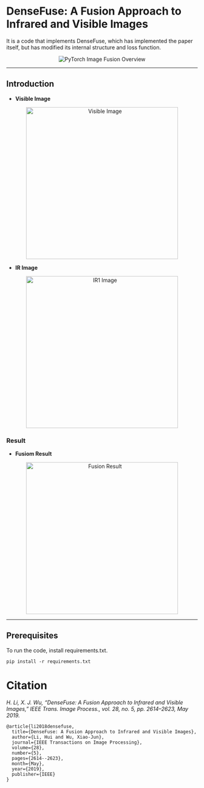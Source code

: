 # DenseFuse: A Fusion Approach to Infrared and Visible Images

It is a code that implements DenseFuse, which has implemented the paper itself, but has modified its internal structure and loss function.

<p align="center">
  <img src="https://github.com/user-attachments/assets/4e7292f2-00b3-4922-a8b5-795cc3ce5945" alt="PyTorch Image Fusion Overview">
</p>

---

##  Introduction

- **Visible Image**
<p align="center">
  <img src="https://github.com/user-attachments/assets/1575bcc2-d234-46fa-b0d1-d2438287ad75" alt="Visible Image" width="400">
</p>

- **IR Image**
<p align="center">
  <img src="https://github.com/user-attachments/assets/81f61c5e-3513-469a-8e6b-a35bc4feaf41" alt="IR1 Image" width="400">
</p>

### Result

- **Fusiom Result**
<p align="center">
  <img src="https://github.com/user-attachments/assets/030ce267-c0f1-4926-81b2-849dc606afdf" alt="Fusion Result" width="400">
</p>

---

## Prerequisites
To run the code, install requirements.txt.

```Shell
pip install -r requirements.txt
```





# Citation

 *H. Li, X. J. Wu, “DenseFuse: A Fusion Approach to Infrared and Visible Images,” IEEE Trans. Image Process., vol. 28, no. 5, pp. 2614–2623, May 2019.*

```
@article{li2018densefuse,
  title={DenseFuse: A Fusion Approach to Infrared and Visible Images},
  author={Li, Hui and Wu, Xiao-Jun},
  journal={IEEE Transactions on Image Processing},
  volume={28},
  number={5},
  pages={2614--2623},
  month={May},
  year={2019},
  publisher={IEEE}
}
```
